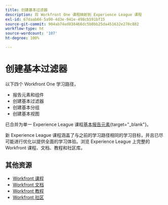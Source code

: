 ```yaml
---
title: 创建基本过滤器
description: 将 Workfront One 课程映射到 Experience League 课程
exl-id: 67daab66-5a90-4d3e-941e-498cb591bf15
source-git-commit: 904ab74ed838466dc5b0bb25da451632e270c882
workflow-type: ht
source-wordcount: '107'
ht-degree: 100%

---
```


# 创建基本过滤器

以下四个 Workfront One 学习路径，

* 报告元素和组件
* 创建基本过滤器
* 创建基本分组
* 创建基本视图

已合并为单一 Experience League 课程[基本报告元素](https://experienceleague.adobe.com/?recommended=Workfront-U-1-2022.1.reporting){target="_blank"}。

新 Experience League 课程涵盖了与之前的学习路径相同的学习目标，并且已尽可能进行优化以提供全面的学习体验。浏览 Experience League 上完整的 Workfront 课程、文档、教程和社区库。

## 其他资源

* [Workfront 课程](https://experienceleague.adobe.com/?lang=en&amp;Solution=Workfront#courses)
* [Workfront 文档](https://experienceleague.adobe.com/docs/workfront.html)
* [Workfront 教程](https://experienceleague.adobe.com/docs/workfront-learn/tutorials-workfront/home.html)
* [Workfront 社区](https://experienceleaguecommunities.adobe.com/t5/workfront/ct-p/workfront)

